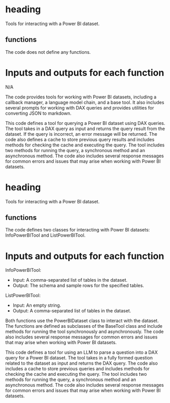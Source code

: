 # heading
Tools for interacting with a Power BI dataset.

## functions
The code does not define any functions.

# Inputs and outputs for each function
N/A

The code provides tools for working with Power BI datasets, including a callback manager, a language model chain, and a base tool. It also includes several prompts for working with DAX queries and provides utilities for converting JSON to markdown.

This code defines a tool for querying a Power BI dataset using DAX queries. The tool takes in a DAX query as input and returns the query result from the dataset. If the query is incorrect, an error message will be returned. The code also defines a cache to store previous query results and includes methods for checking the cache and executing the query. The tool includes two methods for running the query, a synchronous method and an asynchronous method. The code also includes several response messages for common errors and issues that may arise when working with Power BI datasets.

# heading
Tools for interacting with a Power BI dataset.

## functions
The code defines two classes for interacting with Power BI datasets: InfoPowerBITool and ListPowerBITool.

# Inputs and outputs for each function
InfoPowerBITool:
- Input: A comma-separated list of tables in the dataset.
- Output: The schema and sample rows for the specified tables.

ListPowerBITool:
- Input: An empty string.
- Output: A comma-separated list of tables in the dataset.

Both functions use the PowerBIDataset class to interact with the dataset. The functions are defined as subclasses of the BaseTool class and include methods for running the tool synchronously and asynchronously. The code also includes several response messages for common errors and issues that may arise when working with Power BI datasets.

This code defines a tool for using an LLM to parse a question into a DAX query for a Power BI dataset. The tool takes in a fully formed question related to the dataset as input and returns the DAX query. The code also includes a cache to store previous queries and includes methods for checking the cache and executing the query. The tool includes two methods for running the query, a synchronous method and an asynchronous method. The code also includes several response messages for common errors and issues that may arise when working with Power BI datasets.

